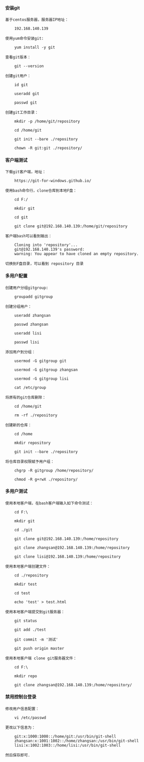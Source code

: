 
#### 安装git

	基于centos服务器，服务器IP地址：
	
		192.168.140.139
	
	使用yum命令安装git:
	
		yum install -y git
	
	查看git版本：
	
		git --version
	
	创建git用户：
	
		id git
		
		useradd git
		
		passwd git
	
	创建git工作目录：
	
		mkdir -p /home/git/repository
		
		cd /home/git
		
		git init --bare ./repository
		
		chown -R git:git ./repository/
	
#### 客户端测试

	下载git客户端，地址：
	
		https://git-for-windows.github.io/
	
	使用bash命令行，clone仓库到本地F盘：
	
		cd F:/
		
		mkdir git
		
		cd git
		
		git clone git@192.168.140.139:/home/git/repository
	
	客户端bash可以看到输出：
	
		Cloning into 'repository'...
		git@192.168.140.139's password:
		warning: You appear to have cloned an empty repository.
		
	切换到F盘目录，可以看到 repository 目录

#### 多用户配置

	创建用户分组gitgroup:
	
		groupadd gitgroup
		
	创建分组用户：
	
		useradd zhangsan
		
		passwd zhangsan
		
		useradd lisi
		
		passwd lisi
	
	添加用户到分组：
			
		usermod -G gitgroup git
		
		usermod -G gitgroup zhangsan
		
		usermod -G gitgroup lisi
		
		cat /etc/group
	
	将原有的git仓库删除：
	
		cd /home/git
		
		rm -rf ./repository
		
	创建新的仓库：
	
		cd /home
		
		mkdir repository
		
		git init --bare ./repository
	
	将仓库目录权限赋予用户组：
		
		chgrp -R gitgroup /home/repository/
		
		chmod -R g+rwX ./repository/

#### 多用户测试

	使用本地客户端，在bash客户端输入如下命令测试：
	
		cd F:\
		
		mkdir git
		
		cd ./git
	
		git clone git@192.168.140.139:/home/repository
		
		git clone zhangsan@192.168.140.139:/home/repository
		
		git clone lisi@192.168.140.139:/home/repository
		
	使用本地客户端创建文件：
	
		cd ./repository
		
		mkdir test
		
		cd test
		
		echo 'test' > test.html
		
	使用本地客户端提交到git服务器：
	
		git status
		
		git add ./test
		
		git commit -m '测试'
		
		git push origin master
		
	使用本地客户端 clone git服务器文件：
	
		cd F:\
		
		mkdir repo
		
		git clone zhangsan@192.168.140.139:/home/repository/

#### 禁用控制台登录

	修改用户信息配置：

		vi /etc/passwd
	
	更改以下信息为：
	
		git:x:1000:1000::/home/git:/usr/bin/git-shell
		zhangsan:x:1001:1002::/home/zhangsan:/usr/bin/git-shell
		lisi:x:1002:1003::/home/lisi:/usr/bin/git-shell

	然后保存即可.
